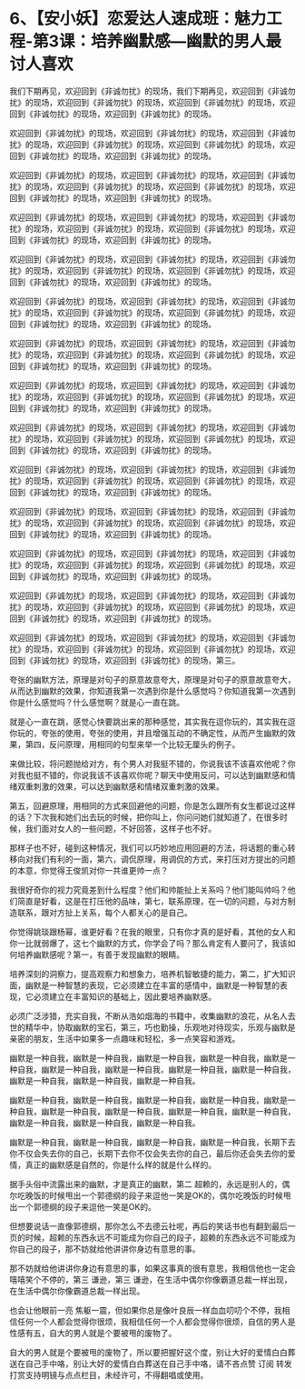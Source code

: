 # 6、【安小妖】恋爱达人速成班：魅力工程-第3课：培养幽默感—幽默的男人最讨人喜欢

我们下期再见，欢迎回到《非诚勿扰》的现场，我们下期再见，欢迎回到《非诚勿扰》的现场，欢迎回到《非诚勿扰》的现场，欢迎回到《非诚勿扰》的现场，欢迎回到《非诚勿扰》的现场，欢迎回到《非诚勿扰》的现场。

欢迎回到《非诚勿扰》的现场，欢迎回到《非诚勿扰》的现场，欢迎回到《非诚勿扰》的现场，欢迎回到《非诚勿扰》的现场，欢迎回到《非诚勿扰》的现场，欢迎回到《非诚勿扰》的现场，欢迎回到《非诚勿扰》的现场。

欢迎回到《非诚勿扰》的现场，欢迎回到《非诚勿扰》的现场，欢迎回到《非诚勿扰》的现场，欢迎回到《非诚勿扰》的现场，欢迎回到《非诚勿扰》的现场，欢迎回到《非诚勿扰》的现场，欢迎回到《非诚勿扰》的现场。

欢迎回到《非诚勿扰》的现场，欢迎回到《非诚勿扰》的现场，欢迎回到《非诚勿扰》的现场，欢迎回到《非诚勿扰》的现场，欢迎回到《非诚勿扰》的现场，欢迎回到《非诚勿扰》的现场，欢迎回到《非诚勿扰》的现场。

欢迎回到《非诚勿扰》的现场，欢迎回到《非诚勿扰》的现场，欢迎回到《非诚勿扰》的现场，欢迎回到《非诚勿扰》的现场，欢迎回到《非诚勿扰》的现场，欢迎回到《非诚勿扰》的现场，欢迎回到《非诚勿扰》的现场。

欢迎回到《非诚勿扰》的现场，欢迎回到《非诚勿扰》的现场，欢迎回到《非诚勿扰》的现场，欢迎回到《非诚勿扰》的现场，欢迎回到《非诚勿扰》的现场，欢迎回到《非诚勿扰》的现场，欢迎回到《非诚勿扰》的现场。

欢迎回到《非诚勿扰》的现场，欢迎回到《非诚勿扰》的现场，欢迎回到《非诚勿扰》的现场，欢迎回到《非诚勿扰》的现场，欢迎回到《非诚勿扰》的现场，欢迎回到《非诚勿扰》的现场，欢迎回到《非诚勿扰》的现场。

欢迎回到《非诚勿扰》的现场，欢迎回到《非诚勿扰》的现场，欢迎回到《非诚勿扰》的现场，欢迎回到《非诚勿扰》的现场，欢迎回到《非诚勿扰》的现场，欢迎回到《非诚勿扰》的现场，欢迎回到《非诚勿扰》的现场。

欢迎回到《非诚勿扰》的现场，欢迎回到《非诚勿扰》的现场，欢迎回到《非诚勿扰》的现场，欢迎回到《非诚勿扰》的现场，欢迎回到《非诚勿扰》的现场，欢迎回到《非诚勿扰》的现场，欢迎回到《非诚勿扰》的现场。

欢迎回到《非诚勿扰》的现场，欢迎回到《非诚勿扰》的现场，欢迎回到《非诚勿扰》的现场，欢迎回到《非诚勿扰》的现场，欢迎回到《非诚勿扰》的现场，欢迎回到《非诚勿扰》的现场，欢迎回到《非诚勿扰》的现场。

欢迎回到《非诚勿扰》的现场，欢迎回到《非诚勿扰》的现场，欢迎回到《非诚勿扰》的现场，欢迎回到《非诚勿扰》的现场，欢迎回到《非诚勿扰》的现场，欢迎回到《非诚勿扰》的现场，欢迎回到《非诚勿扰》的现场。

欢迎回到《非诚勿扰》的现场，欢迎回到《非诚勿扰》的现场，欢迎回到《非诚勿扰》的现场，欢迎回到《非诚勿扰》的现场，欢迎回到《非诚勿扰》的现场，欢迎回到《非诚勿扰》的现场，欢迎回到《非诚勿扰》的现场。

欢迎回到《非诚勿扰》的现场，欢迎回到《非诚勿扰》的现场，欢迎回到《非诚勿扰》的现场，欢迎回到《非诚勿扰》的现场，欢迎回到《非诚勿扰》的现场，欢迎回到《非诚勿扰》的现场，欢迎回到《非诚勿扰》的现场。

欢迎回到《非诚勿扰》的现场，欢迎回到《非诚勿扰》的现场，欢迎回到《非诚勿扰》的现场，欢迎回到《非诚勿扰》的现场，欢迎回到《非诚勿扰》的现场，欢迎回到《非诚勿扰》的现场，欢迎回到《非诚勿扰》的现场，第三。

夸张的幽默方法，原理是对句子的原意故意夸大，原理是对句子的原意故意夸大，从而达到幽默的效果，你知道我第一次遇到你是什么感觉吗？你知道我第一次遇到你是什么感觉吗？什么感觉啊？就是心一直在跳。

就是心一直在跳，感觉心快要跳出来的那种感觉，其实我在逗你玩的，其实我在逗你玩的，夸张的使用，夸张的使用，并且增强互动的不确定性，从而产生幽默的效果，第四，反问原理，用相同的句型来举一个比较无厘头的例子。

来做比较，将问题抛给对方，有个男人对我挺不错的，你说我该不该喜欢他呢？你对我也挺不错的，你说我该不该喜欢你呢？聊天中使用反问，可以达到幽默感和情绪双重刺激的效果，可以达到幽默感和情绪双重刺激的效果。

第五，回避原理，用相同的方式来回避他的问题，你是怎么跟所有女生都说过这样的话？下次我和她们出去玩的时候，把你叫上，你问问她们就知道了，在很多时候，我们面对女人的一些问题，不好回答，这样子也不好。

那样子也不好，碰到这种情况，我们可以巧妙地应用回避的方法，将话题的重心转移向对我们有利的一面，第六，调侃原理，用调侃的方式，来打压对方提出的问题的本意，你觉得王俊凯对你一共谁更帅一点？

我很好奇你的视力究竟差到什么程度？他们和帅能扯上关系吗？他们能叫帅吗？他们简直是好看，这是在打压他的品味，第七，联系原理，在一切的问题，与对方制造联系，跟对方扯上关系，每个人都关心的是自己。

你觉得姚琰跟杨幂，谁更好看？在我的眼里，只有你才真的是好看，其他的女人和你一比就弱爆了，这七个幽默的方式，你学会了吗？那么肯定有人要问了，我该如何培养幽默感呢？第一，有善于发现幽默的眼睛。

培养深刻的洞察力，提高观察力和想象力，培养机智敏捷的能力，第二，扩大知识面，幽默是一种智慧的表现，它必须建立在丰富的感情中，幽默是一种智慧的表现，它必须建立在丰富知识的基础上，因此要培养幽默感。

必须广泛涉猎，充实自我，不断从浩如烟海的书籍中，收集幽默的浪花，从名人去世的精华中，协取幽默的宝石，第三，巧也勤操，乐观地对待现实，乐观与幽默是亲密的朋友，生活中如果多一点趣味和轻松，多一点笑容和游戏。

幽默是一种自我，幽默是一种自我，幽默是一种自我，幽默是一种自我，幽默是一种自我，幽默是一种自我，幽默是一种自我，幽默是一种自我，幽默是一种自我，幽默是一种自我，幽默是一种自我，幽默是一种自我。

幽默是一种自我，幽默是一种自我，幽默是一种自我，幽默是一种自我，幽默是一种自我，幽默是一种自我，幽默是一种自我，幽默是一种自我，幽默是一种自我，幽默是一种自我，幽默是一种自我，幽默是一种自我。

幽默是一种自我，幽默是一种自我，幽默是一种自我，幽默是一种自我，长期下去你不仅会失去你的自己，长期下去你不仅会失去你的自己，最后你还会失去你的爱情，真正的幽默感是自然的，你是什么样的就是什么样的。

据手头俗中流露出来的幽默，才是真正的幽默，第二 超赖的，永远是别人的，偶尔吃晚饭的时候甩出一个郭德纲的段子来逗他一笑是OK的，偶尔吃晚饭的时候甩出一个郭德纲的段子来逗他一笑是OK的。

但想要说话一直像郭德纲，那你怎么不去德云社呢，再后的笑话书也有翻到最后一页的时候，超赖的东西永远不可能成为你自己的段子，超赖的东西永远不可能成为你自己的段子，那不妨就给他讲讲你身边有意思的事。

那不妨就给他讲讲你身边有意思的事，如果这事真的很有意思，我相信他也一定会嘻嘻笑个不停的，第三 谦逊，第三 谦逊，在生活中偶尔你像霸道总裁一样出现，在生活中偶尔你像霸道总裁一样出现。

也会让他眼前一亮 焦躯一震，但如果你总是像叶良辰一样血血叨叨个不停，我相信任何一个人都会觉得你很烦，我相信任何一个人都会觉得你很烦，自信的男人是性感有五，自大的男人就是个要被甩的废物了。

自大的男人就是个要被甩的废物了，所以要把握好这个度，别让大好的爱情白白葬送在自己手中咯，别让大好的爱情白白葬送在自己手中咯，请不吝点赞 订阅 转发 打赏支持明镜与点点栏目，未经许可，不得翻唱或使用。

